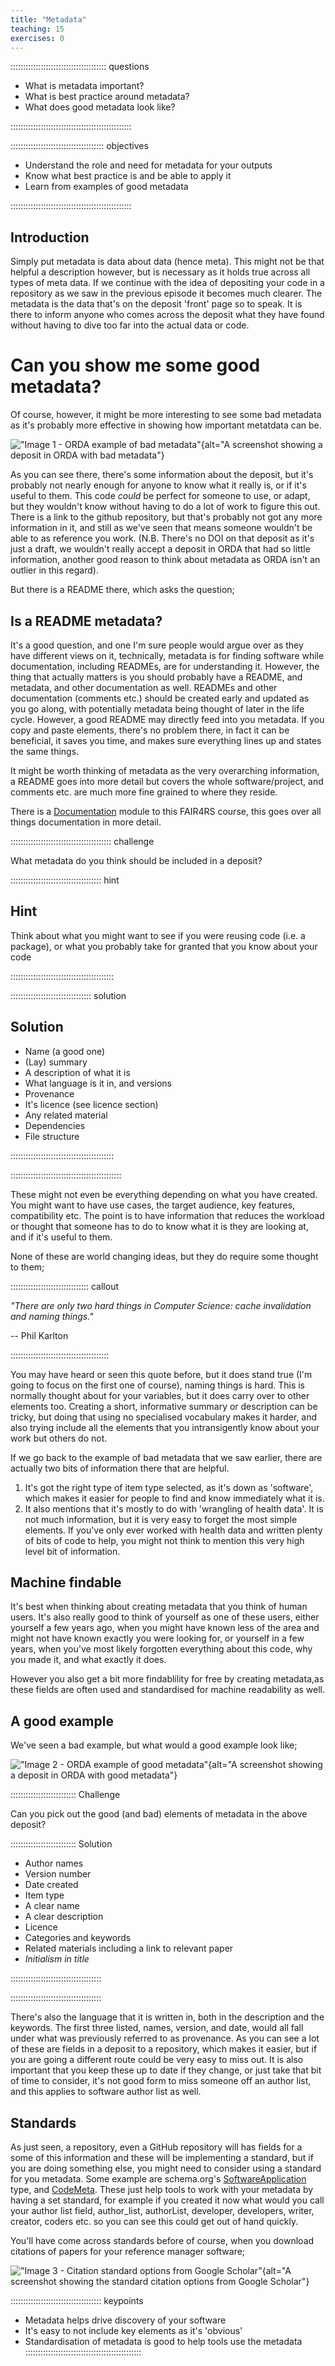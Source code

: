 ```yaml
---
title: "Metadata"
teaching: 15
exercises: 0
---
```


:::::::::::::::::::::::::::::::::::::: questions 

- What is metadata important?
- What is best practice around metadata?
- What does good metadata look like?

::::::::::::::::::::::::::::::::::::::::::::::::

::::::::::::::::::::::::::::::::::::: objectives

- Understand the role and need for metadata for your outputs
- Know what best practice is and be able to apply it
- Learn from examples of good metadata

::::::::::::::::::::::::::::::::::::::::::::::::


## Introduction

Simply put metadata is data about data (hence meta). This might not be that helpful a description however, but is necessary as it holds true across all types of meta data. If we continue with the idea of depositing your code in a repository as we saw in the previous episode it becomes much clearer. The metadata is the data that's on the deposit 'front' page so to speak. It is there to inform anyone who comes across the deposit what they have found without having to dive too far into the actual data or code.

# Can you show me some good metadata?

Of course, however, it might be more interesting to see some bad metadata as it's probably more effective in showing how important metatdata can be.

!["Image 1 - ORDA example of bad metadata"](fig/ORDA_bad_metadata_example.png){alt="A screenshot showing a deposit in ORDA with bad metadata"}

As you can see there, there's some information about the deposit, but it's probably not nearly enough for anyone to know what it really is, or if it's useful to them. This code *could* be perfect for someone to use, or adapt, but they wouldn't know without having to do a lot of work to figure this out. There is a link to the github repository, but that's probably not got any more information in it, and still as we've seen that means someone wouldn't be able to as reference you work. (N.B. There's no DOI on that deposit as it's just a draft, we wouldn't really accept a deposit in ORDA that had so little information, another good reason to think about metadata as ORDA isn't an outlier in this regard).

But there is a README there, which asks the question;

## Is a README metadata?

It's a good question, and one I'm sure people would argue over as they have different views on it, technically, metadata is for finding software while documentation, including READMEs, are for understanding it. However, the thing that actually matters is you should probably have a README, and metadata, and other documentation as well. READMEs and other documentation (comments etc.) should be created early and updated as you go along, with potentially metadata being thought of later in the life cycle. However, a good README may directly feed into you metadata. If you copy and paste elements, there's no problem there, in fact it can be beneficial, it saves you time, and makes sure everything lines up and states the same things.

It might be worth thinking of metadata as the very overarching information, a README goes into more detail but covers the whole software/project, and comments etc. are much more fine grained to where they reside.

There is a [Documentation](https://github.com/Joe-Heffer-Shef/FAIR4RS-Documentation/tree/main) module to this FAIR4RS course, this goes over all things documentation in more detail.


:::::::::::::::::::::::::::::::::::::::: challenge

What metadata do you think should be included in a deposit?

:::::::::::::::::::::::::::::::::::: hint

## Hint

Think about what you might want to see if you were reusing code (i.e. a package), or what you probably take for granted that you know about your code

:::::::::::::::::::::::::::::::::::::::::

:::::::::::::::::::::::::::::::: solution

## Solution

- Name (a good one)
- (Lay) summary
- A description of what it is
- What language is it in, and versions
- Provenance
- It's licence (see licence section)
- Any related material
- Dependencies
- File structure

:::::::::::::::::::::::::::::::::::::::::

::::::::::::::::::::::::::::::::::::::::::::

These might not even be everything depending on what you have created. You might want to have use cases, the target audience, key features, compatibility etc. The point is to have information that reduces the workload or thought that someone has to do to know what it is they are looking at, and if it's useful to them.

None of these are world changing ideas, but they do require some thought to them;

::::::::::::::::::::::::::::::: callout

*"There are only two hard things in Computer Science: cache invalidation and naming things."*

-- Phil Karlton

:::::::::::::::::::::::::::::::::::::::

You may have heard or seen this quote before, but it does stand true (I'm going to focus on the first one of course), naming things is hard. This is normally thought about for your variables, but it does carry over to other elements too. Creating a short, informative summary or description can be tricky, but doing that using no specialised vocabulary makes it harder, and also trying include all the elements that you intransigently know about your work but others do not.

If we go back to the example of bad metadata that we saw earlier, there are actually two bits of information there that are helpful.

1. It's got the right type of item type selected, as it's down as 'software', which makes it easier for people to find and know immediately what it is.
2. It also mentions that it's mostly to do with 'wrangling of health data'. It is not much information, but it is very easy to forget the most simple elements. If you've only ever worked with health data and written plenty of bits of code to help, you might not think to mention this very high level bit of information.

## Machine findable

It's best when thinking about creating metadata that you think of human users. It's also really good to think of yourself as one of these users, either yourself a few years ago, when you might have known less of the area and might not have known exactly you were looking for, or yourself in a few years, when you've most likely forgotten everything about this code, why you made it, and what exactly it does.

However you also get a bit more findablility for free by creating metadata,as these fields are often used and standardised for machine readability as well.

## A good example

We've seen a bad example, but what would a good example look like;

!["Image 2 - ORDA example of good metadata"](fig/ORDA_good_metadata_example.png){alt="A screenshot showing a deposit in ORDA with good metadata"}

:::::::::::::::::::::::::: Challenge

Can you pick out the good (and bad) elements of metadata in the above deposit?

:::::::::::::::::::::::::: Solution

- Author names
- Version number
- Date created
- Item type
- A clear name
- A clear description
- Licence
- Categories and keywords
- Related materials including a link to relevant paper
- *Initialism in title*

::::::::::::::::::::::::::::::::::::

::::::::::::::::::::::::::::::::::::

There's also the language that it is written in, both in the description and the keywords. The first three listed, names, version, and date, would all fall under what was previously referred to as provenance. As you can see a lot of these are fields in a deposit to a repository, which makes it easier, but if you are going a different route could be very easy to miss out. It is also important that you keep these up to date if they change, or just take that bit of time to consider, it's not good form to miss someone off an author list, and this applies to software author list as well.

## Standards

As just seen, a repository, even a GitHub repository will has fields for a some of this information and these will be implementing a standard, but if you are doing something else, you might need to consider using a standard for you metadata. Some example are schema.org's [SoftwareApplication](https://schema.org/SoftwareApplication) type, and [CodeMeta](https://codemeta.github.io/). These just help tools to work with your metadata by having a set standard, for example if you created it now what would you call your author list field, author_list, authorList, developer, developers, writer, creator, coders etc. so you can see this could get out of hand quickly.

You'll have come across standards before of course, when you download citations of papers for your reference manager software;

!["Image 3 - Citation standard options from Google Scholar"](fig/scholar_citation_standards.png){alt="A screenshot showing the standard citation options from Google Scholar"}

:::::::::::::::::::::::::::::::::::: keypoints
 - Metadata helps drive discovery of your software
 - It's easy to not include key elements as it's 'obvious'
 - Standardisation of metadata is good to help tools use the metadata
::::::::::::::::::::::::::::::::::::::::::::::
